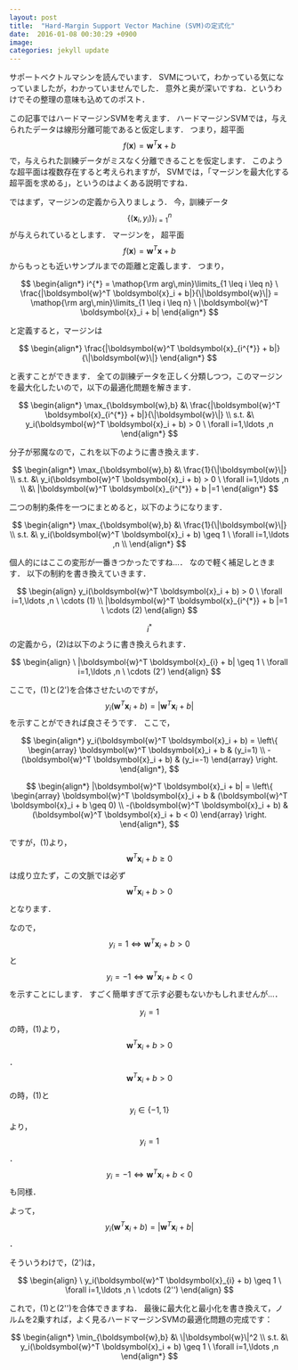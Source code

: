 ```yaml
---
layout: post
title:  "Hard-Margin Support Vector Machine (SVM)の定式化"
date:  2016-01-08 00:30:29 +0900
image: 
categories: jekyll update
---
```

サポートベクトルマシンを読んでいます．
SVMについて，わかっている気になっていましたが，わかっていませんでした．
意外と奥が深いですね．というわけでその整理の意味も込めてのポスト．

この記事ではハードマージンSVMを考えます．
ハードマージンSVMでは，与えられたデータは線形分離可能であると仮定します．
つまり，超平面$$f(\boldsymbol{x})=\boldsymbol{w}^T \boldsymbol{x} + b$$で，与えられた訓練データがミスなく分離できることを仮定します．
このような超平面は複数存在すると考えられますが，
SVMでは，「マージンを最大化する超平面を求める」，というのはよくある説明ですね．

ではまず，マージンの定義から入りましょう．
今，訓練データ$$\{(\boldsymbol{x}_i,y_i)\}_{i=1}^n$$が与えられているとします．
マージンを，
超平面$$f(\boldsymbol{x})=\boldsymbol{w}^T \boldsymbol{x} + b$$からもっとも近いサンプルまでの距離と定義します．
つまり，

$$
\begin{align*}
i^{*} = \mathop{\rm arg\,min}\limits_{1 \leq i \leq n} \ \frac{|\boldsymbol{w}^T \boldsymbol{x}_i + b|}{\|\boldsymbol{w}\|}
= \mathop{\rm arg\,min}\limits_{1 \leq i \leq n} \ |\boldsymbol{w}^T \boldsymbol{x}_i + b|
\end{align*}
$$

と定義すると，マージンは

$$
\begin{align*}
\frac{|\boldsymbol{w}^T \boldsymbol{x}_{i^{*}} + b|}{\|\boldsymbol{w}\|}
\end{align*}
$$

と表すことができます．
全ての訓練データを正しく分類しつつ，このマージンを最大化したいので，以下の最適化問題を解きます．

$$
\begin{align*}
\max_{\boldsymbol{w},b} &\ \frac{|\boldsymbol{w}^T \boldsymbol{x}_{i^{*}} + b|}{\|\boldsymbol{w}\|} \\
s.t. &\ y_i(\boldsymbol{w}^T \boldsymbol{x}_i + b) > 0 \ \forall i=1,\ldots ,n
\end{align*}
$$

分子が邪魔なので，これを以下のように書き換えます．

$$
\begin{align*}
\max_{\boldsymbol{w},b} &\ \frac{1}{\|\boldsymbol{w}\|} \\
s.t. &\ y_i(\boldsymbol{w}^T \boldsymbol{x}_i + b) > 0 \ \forall i=1,\ldots ,n \\
&\ |\boldsymbol{w}^T \boldsymbol{x}_{i^{*}} + b |=1
\end{align*}
$$

二つの制約条件を一つにまとめると，以下のようになります．

$$
\begin{align*}
\max_{\boldsymbol{w},b} &\ \frac{1}{\|\boldsymbol{w}\|} \\
s.t. &\ y_i(\boldsymbol{w}^T \boldsymbol{x}_i + b) \geq 1 \ \forall i=1,\ldots ,n \\
\end{align*}
$$

個人的にはここの変形が一番きつかったですね...．
なので軽く補足しときます．
以下の制約を書き換えていきます．

$$
\begin{align}
 y_i(\boldsymbol{w}^T \boldsymbol{x}_i + b) > 0 \ \forall i=1,\ldots ,n \ \cdots (1) \\
 |\boldsymbol{w}^T \boldsymbol{x}_{i^{*}} + b |=1 \ \cdots (2)
\end{align}
$$

$$i^{*}$$の定義から，(2)は以下のように書き換えられます．

$$
\begin{align}
\ |\boldsymbol{w}^T \boldsymbol{x}_{i} + b| \geq 1  \ \forall i=1,\ldots ,n \ \cdots (2')
\end{align}
$$

ここで，(1)と(2')を合体させたいのですが，
$$y_i(\boldsymbol{w}^T \boldsymbol{x}_{i} + b) = |\boldsymbol{w}^T \boldsymbol{x}_{i} + b|$$
を示すことができれば良さそうです．
ここで，

$$
\begin{align*}
y_i(\boldsymbol{w}^T \boldsymbol{x}_i + b) = \left\{
\begin{array}
\boldsymbol{w}^T \boldsymbol{x}_i + b & (y_i=1) \\
-(\boldsymbol{w}^T \boldsymbol{x}_i + b) & (y_i=-1)
\end{array}
\right.
\end{align*},
$$

$$
\begin{align*}
|\boldsymbol{w}^T \boldsymbol{x}_i + b| = \left\{
\begin{array}
\boldsymbol{w}^T \boldsymbol{x}_i + b & (\boldsymbol{w}^T \boldsymbol{x}_i + b \geq 0) \\
-(\boldsymbol{w}^T \boldsymbol{x}_i + b) & (\boldsymbol{w}^T \boldsymbol{x}_i + b < 0)
\end{array}
\right.
\end{align*},
$$

ですが，(1)より，$$ \boldsymbol{w}^T \boldsymbol{x}_i + b \geq 0 $$ は成り立たず，この文脈では必ず
$$ \boldsymbol{w}^T \boldsymbol{x}_i + b > 0 $$となります．

なので，$$y_i=1 \Leftrightarrow \boldsymbol{w}^T \boldsymbol{x}_i + b > 0 $$と
$$y_i=-1 \Leftrightarrow \boldsymbol{w}^T \boldsymbol{x}_i + b < 0 $$を示すことにします．
すごく簡単すぎて示す必要もないかもしれませんが...．

$$y_i=1$$の時，(1)より，$$ \boldsymbol{w}^T \boldsymbol{x}_i + b > 0 $$．
$$ \boldsymbol{w}^T \boldsymbol{x}_i + b > 0 $$の時，(1)と$$y_i \in \{-1,1\}$$より，$$y_i=1$$．
$$y_i=-1 \Leftrightarrow \boldsymbol{w}^T \boldsymbol{x}_i + b < 0 $$も同様．

よって，
$$y_i(\boldsymbol{w}^T \boldsymbol{x}_{i} + b) = |\boldsymbol{w}^T \boldsymbol{x}_{i} + b| $$．

そういうわけで，(2')は，

$$
\begin{align}
\ y_i(\boldsymbol{w}^T \boldsymbol{x}_{i} + b) \geq 1  \ \forall i=1,\ldots ,n \ \cdots (2'')
\end{align}
$$

これで，(1)と(2'')を合体できますね．
最後に最大化と最小化を書き換えて，ノルムを2乗すれば，よく見るハードマージンSVMの最適化問題の完成です：

$$
\begin{align*}
\min_{\boldsymbol{w},b} &\ \|\boldsymbol{w}\|^2 \\
s.t. &\ y_i(\boldsymbol{w}^T \boldsymbol{x}_i + b) \geq 1 \ \forall i=1,\ldots ,n 
\end{align*}
$$

